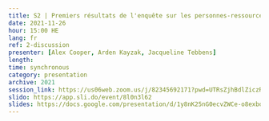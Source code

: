 ```yaml
---
title: S2 | Premiers résultats de l'enquête sur les personnes-ressources et les suppléants de l'IDD et discussion avec la communauté
date: 2021-11-26
hour: 15:00 HE
lang: fr
ref: 2-discussion
presenter: [Alex Cooper, Arden Kayzak, Jacqueline Tebbens]
length:
time: synchronous
category: presentation
archive: 2021
session_link: https://us06web.zoom.us/j/82345692171?pwd=UTRsZjhBdlZiczRFSWw5cTVDS1g4Zz09
slido: https://app.sli.do/event/8l0n3l62
slides: https://docs.google.com/presentation/d/1y8nK25nG0ecvZWCe-o8exbos5Ck3_O2Z/edit?usp=sharing&ouid=112190682180433392211&rtpof=true&sd=true
---
```

